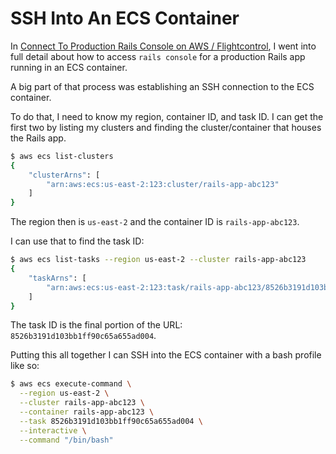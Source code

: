 # SSH Into An ECS Container

In [Connect To Production Rails Console on AWS /
Flightcontrol](https://www.visualmode.dev/connect-to-production-rails-console-aws-flightcontrol),
I went into full detail about how to access `rails console` for a production
Rails app running in an ECS container.

A big part of that process was establishing an SSH connection to the ECS container.

To do that, I need to know my region, container ID, and task ID. I can get the
first two by listing my clusters and finding the cluster/container that houses
the Rails app.

```bash
$ aws ecs list-clusters
{
    "clusterArns": [
        "arn:aws:ecs:us-east-2:123:cluster/rails-app-abc123"
    ]
}
```

The region then is `us-east-2` and the container ID is `rails-app-abc123`.

I can use that to find the task ID:

```bash
$ aws ecs list-tasks --region us-east-2 --cluster rails-app-abc123
{
    "taskArns": [
        "arn:aws:ecs:us-east-2:123:task/rails-app-abc123/8526b3191d103bb1ff90c65a655ad004"
    ]
}
```

The task ID is the final portion of the URL:
`8526b3191d103bb1ff90c65a655ad004`.

Putting this all together I can SSH into the ECS container with a bash profile
like so:

```bash
$ aws ecs execute-command \
  --region us-east-2 \
  --cluster rails-app-abc123 \
  --container rails-app-abc123 \
  --task 8526b3191d103bb1ff90c65a655ad004 \
  --interactive \
  --command "/bin/bash"
```
